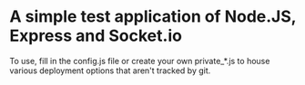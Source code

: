 A simple test application of Node.JS, Express and Socket.io
===========================================================

To use, fill in the config.js file or create your own private_*.js to house various deployment options that aren't tracked by git. 